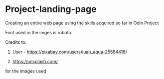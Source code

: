 # Project-landing-page
Creating an entire web page using the skills acquired so far in Odin Project


Font used in the imges is roboto

Credits to:
1. User - https://pixabay.com/users/luan_aqua-25564416/

2. https://unsplash.com/ 

for the images used